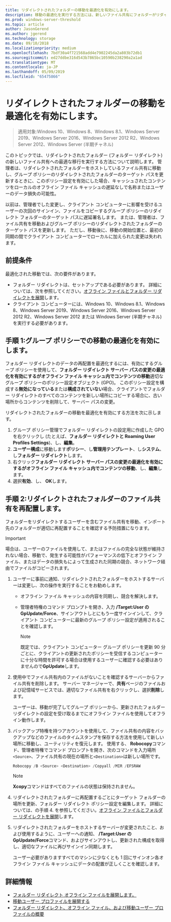 ```yaml
---
title: リダイレクトされたフォルダーの移動を最適化を有効にします。
description: 移動の最適化を実行する方法には、新しいファイル共有にフォルダーがリダイレクトされます。
ms.prod: windows-server-threshold
ms.topic: article
author: JasonGerend
ms.author: jgerend
ms.technology: storage
ms.date: 09/10/2018
ms.localizationpriority: medium
ms.openlocfilehash: 7bdf30a4f721568add4e7902245da2a803b72db1
ms.sourcegitcommit: ed27ddbe316d543b7865bc10590b238290a2a1ad
ms.translationtype: MT
ms.contentlocale: ja-JP
ms.lasthandoff: 05/09/2019
ms.locfileid: "65475866"
---
```

# <a name="enable-optimized-moves-of-redirected-folders"></a>リダイレクトされたフォルダーの移動を最適化を有効にします。

>適用対象:Windows 10、Windows 8、Windows 8.1、Windows Server 2019、Windows Server 2016、Windows Server 2012 R2、Windows Server 2012、Windows Server (半期チャネル)

このトピックでは、リダイレクトされたフォルダー (フォルダー リダイレクト) の新しいファイル共有への最適な移行を実行する方法について説明します。 管理者は、リダイレクトされたフォルダーをホストしているファイル共有に移動し、グループ ポリシーのリダイレクトされたフォルダーのターゲット パスを更新するときに、このポリシー設定を有効にした場合、キャッシュされたコンテンツをローカルのオフライン ファイル キャッシュの遅延なしで名称またはユーザーのデータ損失の可能性。

以前は、管理者でした変更し、クライアント コンピューターに影響を受けるユーザーの次回のサインイン、ファイルをコピーするグループ ポリシーのリダイレクト フォルダーのターゲット パスに遅延署名します。 または、管理者は、ファイル共有を移動およびグループ ポリシーのリダイレクトされたフォルダーのターゲット パスを更新します。 ただし、移動後に、移動の開始位置と、最初の同期の間でクライアント コンピューターでローカルに加えられた変更は失われます。

## <a name="prerequisites"></a>前提条件

最適化された移動では、次の要件があります。

- フォルダー リダイレクトは、セットアップである必要があります。 詳細については、次を参照してください。[オフライン ファイルとフォルダー リダイレクトを展開](deploy-folder-redirection.md)します。
- クライアント コンピューターには、Windows 10、Windows 8.1、Windows 8、Windows Server 2019、Windows Server 2016、Windows Server 2012 R2、Windows Server 2012 または Windows Server (半期チャネル) を実行する必要があります。

## <a name="step-1-enable-optimized-move-in-group-policy"></a>手順 1:グループ ポリシーでの移動の最適化を有効にします。

フォルダー リダイレクトのデータの再配置を最適化するには、有効にするグループ ポリシーを使用して、**フォルダー リダイレクト サーバー パスの変更の最適化を有効にするがオフライン ファイル キャッシュ内でコンテンツの移動**適切なグループ ポリシーのポリシー設定オブジェクト (GPO)。 このポリシー設定を構成する**無効になっている**または**構成されていない**場合、クライアントでフォルダー リダイレクトのすべてのコンテンツを新しい場所にコピーする場合に、古い場所からコンテンツを削除して、サーバー パスの変更。

リダイレクトされたフォルダーの移動を最適化を有効にする方法を次に示します。

1. グループ ポリシー管理でフォルダー リダイレクトの設定用に作成した GPO を右クリックし (たとえば、**フォルダー リダイレクトと Roaming User Profiles Settings**)、し、**編集**。
2. **ユーザー構成**に移動します**ポリシー**、し**管理用テンプレート**、し**システム**、し**フォルダー リダイレクト**します。
3. 右クリック**フォルダー リダイレクト サーバー パスの変更の最適化を有効にするがオフライン ファイル キャッシュ内でコンテンツの移動**、し、**編集**します。
4. 選択**有効**、し、 **OK**します。

## <a name="step-2-relocate-the-file-share-for-redirected-folders"></a>手順 2:リダイレクトされたフォルダーのファイル共有を再配置します。

フォルダーをリダイレクトするユーザーを含むファイル共有を移動、インポート先のフォルダーが適切に再配置することを確認する予防措置になります。

>[!IMPORTANT]
>場合は、ユーザーのファイルを使用して、またはファイルの完全な状態が維持されない場合、移動で、発生する可能性がパフォーマンスの低下とオフライン ファイル、またはデータの損失もによって生成された同期の競合、ネットワーク経由でファイルがコピーされます。

1. ユーザーに事前に通知、リダイレクトされたフォルダーをホストするサーバーは変更し、次の操作を実行することをお勧めします。

      - オフライン ファイル キャッシュの内容を同期し、競合を解決します。
      - 管理者特権のコマンド プロンプトを開き、入力 **/Target:User の GpUpdate/Force**、サインアウトしとにもう一度サインインして、クライアント コンピューターに最新のグループ ポリシー設定が適用されることを確認します。

        >[!NOTE]
        >既定では、クライアント コンピューター グループ ポリシーを更新 90 分ごとに、クライアントの更新されたポリシーを受信するコンピューターに十分な時間を許可する場合は使用するユーザーに確認する必要はありませんので**GpUpdate**します。
2. 使用中でファイル共有内のファイルがないことを確認するサーバーからファイル共有を削除します。 サーバー マネージャーで、**共有**ページのファイルおよび記憶域サービスでは、適切なファイル共有を右クリックし、選択**削除**します。

    ユーザーは、移動が完了してグループ ポリシーから、更新されたフォルダー リダイレクトの設定を受け取るまでにオフライン ファイルを使用してオフライン動作します。

3. バックアップ特権を持つアカウントを使用して、ファイル共有の内容をバックアップなどのファイルのタイムスタンプを保存する方法を使用して新しい場所に移動し、ユーティリティを復元します。 使用する、 **Robocopy**コマンド、管理者特権でコマンド プロンプトを開き、次のコマンドを入力場所```<Source>```、ファイル共有の現在の場所と```<Destination>```は新しい場所です。

    ```PowerShell
    Robocopy /B <Source> <Destination> /Copyall /MIR /EFSRAW
    ```

    >[!NOTE]
    >**Xcopy**コマンドはすべてのファイルの状態は保持されません。
4. リダイレクトされたフォルダーに再配置するごとにターゲット フォルダーの場所を更新、フォルダー リダイレクト ポリシー設定を編集します。 詳細については、の手順 4. を参照してください。[オフライン ファイルとフォルダー リダイレクトを展開](deploy-folder-redirection.md)します。
5. リダイレクトされたフォルダーをホストするサーバーが変更されたこと、および使用するように、ユーザーへの通知、 **/Target:User の GpUpdate/Force**コマンド、およびサインアウトし、更新された構成を取得し、適切なファイルに再びサインイン同期します。

    ユーザー必要がありますすべてのマシンに少なくとも 1 回にサインオン各オフライン ファイル キャッシュにデータの配置が正しくことを確認します。

## <a name="more-information"></a>詳細情報

* [フォルダー リダイレクト オフライン ファイルを展開します。](deploy-folder-redirection.md)
* [移動ユーザー プロファイルを展開する](deploy-roaming-user-profiles.md)
* [フォルダー リダイレクト、オフライン ファイル、および移動ユーザー プロファイルの概要](folder-redirection-rup-overview.md)